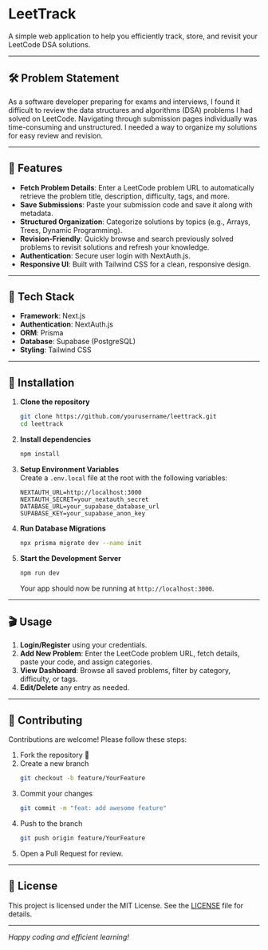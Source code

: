 # LeetTrack

A simple web application to help you efficiently track, store, and revisit your LeetCode DSA solutions.

---

## 🛠️ Problem Statement

As a software developer preparing for exams and interviews, I found it difficult to review the data structures and algorithms (DSA) problems I had solved on LeetCode. Navigating through submission pages individually was time-consuming and unstructured. I needed a way to organize my solutions for easy review and revision.

---

## 🚀 Features

- **Fetch Problem Details**: Enter a LeetCode problem URL to automatically retrieve the problem title, description, difficulty, tags, and more.
- **Save Submissions**: Paste your submission code and save it along with metadata.
- **Structured Organization**: Categorize solutions by topics (e.g., Arrays, Trees, Dynamic Programming).
- **Revision-Friendly**: Quickly browse and search previously solved problems to revisit solutions and refresh your knowledge.
- **Authentication**: Secure user login with NextAuth.js.
- **Responsive UI**: Built with Tailwind CSS for a clean, responsive design.

---

## 🧰 Tech Stack

- **Framework**: Next.js
- **Authentication**: NextAuth.js
- **ORM**: Prisma
- **Database**: Supabase (PostgreSQL)
- **Styling**: Tailwind CSS

---

## 📝 Installation

1. **Clone the repository**  
   ```bash
   git clone https://github.com/yourusername/leettrack.git
   cd leettrack
   ```

2. **Install dependencies**  
   ```bash
   npm install
   ```

3. **Setup Environment Variables**  
   Create a `.env.local` file at the root with the following variables:
   ```env
   NEXTAUTH_URL=http://localhost:3000
   NEXTAUTH_SECRET=your_nextauth_secret
   DATABASE_URL=your_supabase_database_url
   SUPABASE_KEY=your_supabase_anon_key
   ```

4. **Run Database Migrations**  
   ```bash
   npx prisma migrate dev --name init
   ```

5. **Start the Development Server**  
   ```bash
   npm run dev
   ```
   Your app should now be running at `http://localhost:3000`.

---

## 🎬 Usage

1. **Login/Register** using your credentials.
2. **Add New Problem**: Enter the LeetCode problem URL, fetch details, paste your code, and assign categories.
3. **View Dashboard**: Browse all saved problems, filter by category, difficulty, or tags.
4. **Edit/Delete** any entry as needed.

---

## 🤝 Contributing

Contributions are welcome! Please follow these steps:

1. Fork the repository 💫
2. Create a new branch  
   ```bash
   git checkout -b feature/YourFeature
   ```
3. Commit your changes  
   ```bash
   git commit -m "feat: add awesome feature"
   ```
4. Push to the branch  
   ```bash
   git push origin feature/YourFeature
   ```
5. Open a Pull Request for review.

---

## 📄 License

This project is licensed under the MIT License. See the [LICENSE](LICENSE) file for details.

---

*Happy coding and efficient learning!*  
